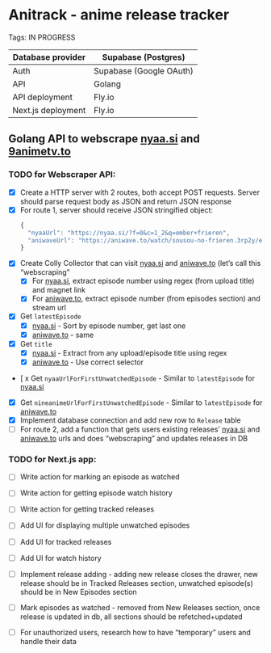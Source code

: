 # Anitrack - anime release tracker

Tags: IN PROGRESS

| Database provider  | Supabase (Postgres)     |
| ------------------ | ----------------------- |
| Auth               | Supabase (Google OAuth) |
| API                | Golang                  |
| API deployment     | Fly.io                  |
| Next.js deployment | Fly.io                  |

## Golang API to webscrape [nyaa.si](http://nyaa.si) and [9animetv.to](http://9animetv.to)

### TODO for Webscraper API:

- [x] Create a HTTP server with 2 routes, both accept POST requests. Server should parse request body as JSON and return JSON response
- [x] For route 1, server should receive JSON stringified object:
  ```jsx
  {
  	"nyaaUrl": "https://nyaa.si/?f=0&c=1_2&q=ember+frieren",
  	"aniwaveUrl": "https://aniwave.to/watch/sousou-no-frieren.3rp2y/ep-2"
  }
  ```
- [x] Create Colly Collector that can visit [nyaa.si](https://nyaa.si) and [aniwave.to](https://aniwave.to) (let’s call this “webscraping”
  - [x] For [nyaa.si](https://nyaa.si), extract episode number using regex (from upload title) and magnet link
  - [x] For [aniwave.to](https://aniwave.to), extract episode number (from episodes section) and stream url
- [x] Get `latestEpisode`
  - [x] [nyaa.si](https://nyaa.si) - Sort by episode number, get last one
  - [x] [aniwave.to](https://9animetv.to) - same
- [x] Get `title`
  - [x] [nyaa.si](https://nyaa.si) - Extract from any upload/episode title using regex
  - [x] [aniwave.to](https://aniwave.to) - Use correct selector
- [ x Get `nyaaUrlForFirstUnwatchedEpisode` - Similar to `latestEpisode` for [nyaa.si](https://nyaa.si)
- [x] Get `nineanimeUrlForFirstUnwatchedEpisode` - Similar to `latestEpisode` for [aniwave.to](https://aniwave.to)
- [x] Implement database connection and add new row to `Release` table
- [ ] For route 2, add a function that gets users existing releases’ [nyaa.si](http://nyaa.si) and [aniwave.to](https://aniwave.to) urls and does “webscraping” and updates releases in DB

### TODO for Next.js app:

- [ ] Write action for marking an episode as watched
- [ ] Write action for getting episode watch history
- [ ] Write action for getting tracked releases
- [ ] Add UI for displaying multiple unwatched episodes
- [ ] Add UI for tracked releases
- [ ] Add UI for watch history
- [ ] Implement release adding - adding new release closes the drawer, new release should be in Tracked Releases section, unwatched episode(s) should be in New Episodes section
- [ ] Mark episodes as watched - removed from New Releases section, once release is updated in db, all sections should be refetched+updated

- [ ] For unauthorized users, research how to have “temporary” users and handle their data
